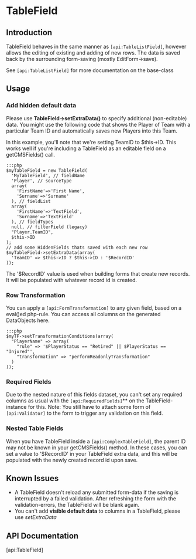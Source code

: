 # TableField

## Introduction

TableField behaves in the same manner as `[api:TableListField]`, however allows the editing of existing and adding of
new rows.
The data is saved back by the surrounding form-saving (mostly EditForm->save).

See `[api:TableListField]` for more documentation on the base-class

## Usage

### Add hidden default data

Please use **TableField->setExtraData()** to specify additional (non-editable) data. You might use the following code
that shows the Player of Team with a particular Team ID and automatically saves new Players into this Team.

In this example, you'll note that we're setting TeamID to $this->ID.  This works well if you're including a TableField
as an editable field on a getCMSFields() call.

	:::php
	$myTableField = new TableField(
	  'MyTableField', // fieldName
	  'Player', // sourceType
	  array(
	    'FirstName'=>'First Name',
	    'Surname'=>'Surname'
	  ), // fieldList
	  array(
	    'FirstName'=>'TextField',
	    'Surname'=>'TextField'
	  ), // fieldTypes
	  null, // filterField (legacy)
	  "Player.TeamID",
	  $this->ID
	);
	// add some HiddenFields thats saved with each new row
	$myTableField->setExtraData(array(
	  'TeamID' => $this->ID ? $this->ID : '$RecordID'
	));


The '$RecordID' value is used when building forms that create new records.  It will be populated with whatever record id
is created.

### Row Transformation

You can apply a `[api:FormTransformation]` to any given field,
based on a eval()ed php-rule. You can access all columns on the generated DataObjects here.

	:::php
	$myTF->setTransformationConditions(array(
	  "PlayerName" => array(
	    "rule" => '$PlayerStatus == "Retired" || $PlayerStatus == "Injured"',
	    "transformation" => "performReadonlyTransformation"
	  )
	));


### Required Fields

Due to the nested nature of this fields dataset, you can't set any required columns as usual with the
`[api:RequiredFields]`** on the TableField-instance for this.
Note: You still have to attach some form of `[api:Validator]` to the form to trigger any validation on this field.


### Nested Table Fields

When you have TableField inside a `[api:ComplexTableField]`, the parent ID may not be known in your
getCMSFields() method.  In these cases, you can set a value to '$RecordID' in your TableField extra data, and this will
be populated with the newly created record id upon save.

## Known Issues

*  A TableField doesn't reload any submitted form-data if the saving is interrupted by a failed validation. After
refreshing the form with the validation-errors, the TableField will be blank again.
*  You can't add **visible default data** to columns in a TableField, please use *setExtraData*


## API Documentation

[api:TableField]
